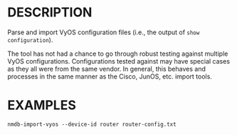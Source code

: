 DESCRIPTION
===========

Parse and import VyOS configuration files (i.e., the output of
`show configuration`).

The tool has not had a chance to go through robust testing against multiple
VyOS configurations.  Configurations tested against may have special cases
as they all were from the same vendor.  In general, this behaves and processes
in the same manner as the Cisco, JunOS, etc. import tools.


EXAMPLES
======== 
``` 
nmdb-import-vyos --device-id router router-config.txt
``` 
